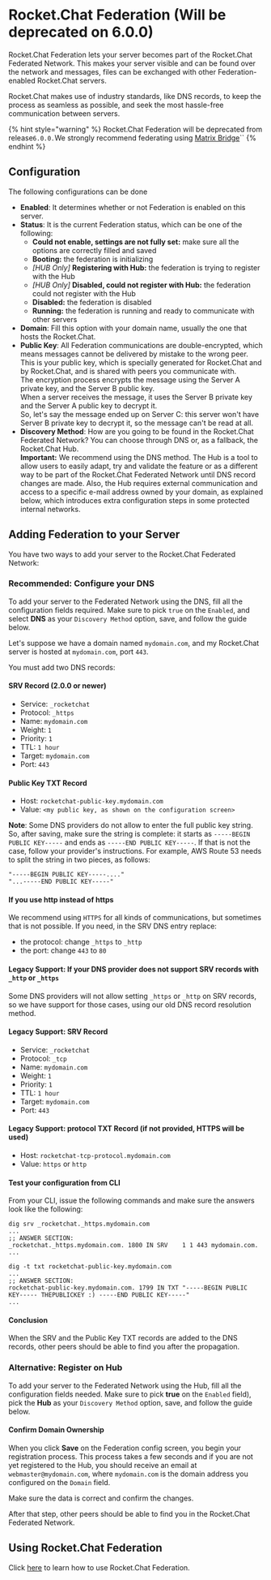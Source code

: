 # Rocket.Chat Federation (Will be deprecated on 6.0.0)

Rocket.Chat Federation lets your server becomes part of the Rocket.Chat Federated Network. This makes your server visible and can be found over the network and messages, files can be exchanged with other Federation-enabled Rocket.Chat servers.

Rocket.Chat makes use of industry standards, like DNS records, to keep the process as seamless as possible, and seek the most hassle-free communication between servers.

{% hint style="warning" %}
Rocket.Chat Federation will be deprecated from release`6.0.0.`We strongly recommend federating using [Matrix Bridge](matrix-bridge/)``
{% endhint %}

## Configuration

The following configurations can be done

* **Enabled**: It determines whether or not Federation is enabled on this server.
* **Status**: It is the current Federation status, which can be one of the following:
  * **Could not enable, settings are not fully set:** make sure all the options are correctly filled and saved
  * **Booting:** the federation is initializing
  * _\[HUB Only]_ **Registering with Hub:** the federation is trying to register with the Hub
  * _\[HUB Only]_ **Disabled, could not register with Hub:** the federation could not register with the Hub
  * **Disabled:** the federation is disabled
  * **Running:** the federation is running and ready to communicate with other servers
* **Domain**: Fill this option with your domain name, usually the one that hosts the Rocket.Chat.
* **Public Key**: All Federation communications are double-encrypted, which means messages cannot be delivered by mistake to the wrong peer. This is your public key, which is specially generated for Rocket.Chat and by Rocket.Chat, and is shared with peers you communicate with.\
  The encryption process encrypts the message using the Server A private key, and the Server B public key.\
  When a server receives the message, it uses the Server B private key and the Server A public key to decrypt it.\
  So, let's say the message ended up on Server C: this server won't have Server B private key to decrypt it, so the message can't be read at all.
* **Discovery Method**: How are you going to be found in the Rocket.Chat Federated Network? You can choose through DNS or, as a fallback, the Rocket.Chat Hub.\
  **Important:** We recommend using the DNS method. The Hub is a tool to allow users to easily adapt, try and validate the feature or as a different way to be part of the Rocket.Chat Federated Network until DNS record changes are made. Also, the Hub requires external communication and access to a specific e-mail address owned by your domain, as explained below, which introduces extra configuration steps in some protected internal networks.

## Adding Federation to your Server

You have two ways to add your server to the Rocket.Chat Federated Network:

### Recommended: Configure your DNS

To add your server to the Federated Network using the DNS, fill all the configuration fields required. Make sure to pick `true` on the `Enabled`, and select **DNS** as your `Discovery Method` option, save, and follow the guide below.

Let's suppose we have a domain named `mydomain.com`, and my Rocket.Chat server is hosted at `mydomain.com`, port `443`.

You must add two DNS records:

#### SRV Record (2.0.0 or newer)

* Service: `_rocketchat`
* Protocol: `_https`
* Name: `mydomain.com`
* Weight: `1`
* Priority: `1`
* TTL: `1 hour`
* Target: `mydomain.com`
* Port: `443`

#### Public Key TXT Record

* Host: `rocketchat-public-key.mydomain.com`
* Value: `<my public key, as shown on the configuration screen>`

**Note**: Some DNS providers do not allow to enter the full public key string. So, after saving, make sure the string is complete: it starts as `-----BEGIN PUBLIC KEY-----` and ends as `-----END PUBLIC KEY-----`. If that is not the case, follow your provider's instructions. For example, AWS Route 53 needs to split the string in two pieces, as follows:

```
"-----BEGIN PUBLIC KEY-----...."
"...-----END PUBLIC KEY-----"
```

#### If you use http instead of https

We recommend using `HTTPS` for all kinds of communications, but sometimes that is not possible. If you need, in the SRV DNS entry replace:

* the protocol: change `_https` to `_http`
* the port: change `443` to `80`

#### Legacy Support: If your DNS provider does not support SRV records with `_http` or `_https`

Some DNS providers will not allow setting `_https` or `_http` on SRV records, so we have support for those cases, using our old DNS record resolution method.

#### Legacy Support: SRV Record

* Service: `_rocketchat`
* Protocol: `_tcp`
* Name: `mydomain.com`
* Weight: `1`
* Priority: `1`
* TTL: `1 hour`
* Target: `mydomain.com`
* Port: `443`

#### Legacy Support: protocol TXT Record (if not provided, HTTPS will be used)

* Host: `rocketchat-tcp-protocol.mydomain.com`
* Value: `https` or `http`

#### Test your configuration from CLI

From your CLI, issue the following commands and make sure the answers look like the following:

```
dig srv _rocketchat._https.mydomain.com
...
;; ANSWER SECTION:
_rocketchat._https.mydomain.com. 1800 IN SRV    1 1 443 mydomain.com.
...

dig -t txt rocketchat-public-key.mydomain.com
...
;; ANSWER SECTION:
rocketchat-public-key.mydomain.com. 1799 IN TXT "-----BEGIN PUBLIC KEY----- THEPUBLICKEY :) -----END PUBLIC KEY-----"
...
```

#### Conclusion

When the SRV and the Public Key TXT records are added to the DNS records, other peers should be able to find you after the propagation.

### Alternative: Register on Hub

To add your server to the Federated Network using the Hub, fill all the configuration fields needed. Make sure to pick **true** on the `Enabled` field), pick the **Hub** as your `Discovery Method` option, save, and follow the guide below.

#### Confirm Domain Ownership

When you click **Save** on the Federation config screen, you begin your registration process. This process takes a few seconds and if you are not yet registered to the Hub, you should receive an email at `webmaster@mydomain.com`, where `mydomain.com` is the domain address you configured on the `Domain` field.

Make sure the data is correct and confirm the changes.

After that step, other peers should be able to find you in the Rocket.Chat Federated Network.

## Using Rocket.Chat Federation

Click [here](../../../rocket.chat-federation/talking-to-users-from-another-server.md) to learn how to use Rocket.Chat Federation.
